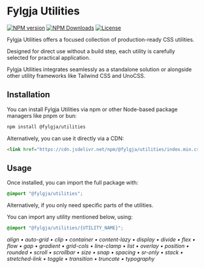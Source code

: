 # Fylgja Utilities

[![NPM version](https://img.shields.io/npm/v/@fylgja/utilities)](https://www.npmjs.com/package/@fylgja/utilities)
[![NPM Downloads](https://img.shields.io/npm/dt/%40fylgja%2Futilities)](https://www.npmjs.com/package/@fylgja/utilities)
[![License](https://img.shields.io/github/license/fylgja/fylgja?color=%23234)](/LICENSE)

Fylgja Utilities offers a focused collection of production-ready CSS utilities.

Designed for direct use without a build step,
each utility is carefully selected for practical application.

Fylgja Utilities integrates seamlessly as a standalone solution
or alongside other utility frameworks like Tailwind CSS and UnoCSS.

## Installation

You can install Fylgja Utilities via npm or other Node-based package managers like pnpm or bun:

```bash
npm install @fylgja/utilities
```

Alternatively, you can use it directly via a CDN:

```html
<link href="https://cdn.jsdelivr.net/npm/@fylgja/utilities/index.min.css" rel="stylesheet">
```

## Usage

Once installed, you can import the full package with:

```css
@import "@fylgja/utilities";
```

Alternatively, if you only need specific parts of the utilities.

You can import any utility mentioned below, using:

```css
@import "@fylgja/utilities/{UTILITY_NAME}";
```

_align • auto-grid • clip • container • content-lazy • display • divide • flex • flow • gap • gradient • grid-cols • line-clamp • list • overlay • position • rounded • scroll • scrollbar • size • snap • spacing • sr-only • stack • stretched-link • toggle • transition • truncate • typography_
